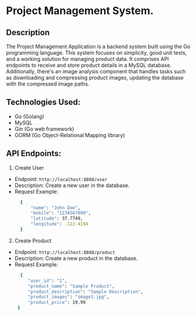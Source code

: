# Project Management System.
## Description
The Project Management Application is a backend system built using the Go programming language. This system focuses on simplicity, good unit tests, and a working solution for managing product data. It comprises API endpoints to receive and store product details in a MySQL database. Additionally, there's an image analysis component that handles tasks such as downloading and compressing product images, updating the database with the compressed image paths.

## Technologies Used:
- Go (Golang)
- MySQL
- Gin (Go web framework)
- GORM (Go Object-Relational Mapping library)

## API Endpoints:
1. Create User
- Endpoint: `http://localhost:8888/user`
- Description: Create a new user in the database.
- Request Example:
    ```bash
      {
          "name": "John Doe",
          "mobile": "1234567890",
          "latitude": 37.7749,
          "longitude": -122.4194
      }

2. Create Product
- Endpoint: `http://localhost:8888/product`
- Description: Create a new product in the database.
- Request Example:
     ```bash
       {
          "user_id": "1",
          "product_name": "Sample Product",
          "product_description": "Sample Description",
          "product_images": "image1.jpg",
          "product_price": 19.99
      }


